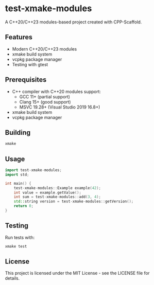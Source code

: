 # test-xmake-modules

A C++20/C++23 modules-based project created with CPP-Scaffold.

## Features

- Modern C++20/C++23 modules
- xmake build system
- vcpkg package manager
- Testing with gtest

## Prerequisites

- C++ compiler with C++20 modules support:
  - GCC 11+ (partial support)
  - Clang 15+ (good support)
  - MSVC 19.28+ (Visual Studio 2019 16.8+)
- xmake build system
- vcpkg package manager

## Building

```bash
xmake
```

## Usage

```cpp
import test-xmake-modules;
import std;

int main() {
    test-xmake-modules::Example example(42);
    int value = example.getValue();
    int sum = test-xmake-modules::add(3, 4);
    std::string version = test-xmake-modules::getVersion();
    return 0;
}
```


## Testing

Run tests with:

```bash
xmake test
```


## License

This project is licensed under the MIT License - see the LICENSE file for details.
